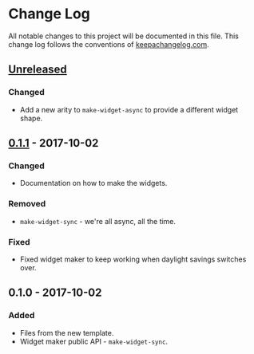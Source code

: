 # Change Log
All notable changes to this project will be documented in this file. This change log follows the conventions of [keepachangelog.com](http://keepachangelog.com/).

## [Unreleased]
### Changed
- Add a new arity to `make-widget-async` to provide a different widget shape.

## [0.1.1] - 2017-10-02
### Changed
- Documentation on how to make the widgets.

### Removed
- `make-widget-sync` - we're all async, all the time.

### Fixed
- Fixed widget maker to keep working when daylight savings switches over.

## 0.1.0 - 2017-10-02
### Added
- Files from the new template.
- Widget maker public API - `make-widget-sync`.

[Unreleased]: https://github.com/your-name/c3/compare/0.1.1...HEAD
[0.1.1]: https://github.com/your-name/c3/compare/0.1.0...0.1.1
